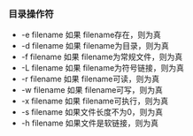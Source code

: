 ### 目录操作符

- -e filename 如果 filename存在，则为真
- -d filename 如果 filename为目录，则为真
- -f filename 如果 filename为常规文件，则为真
- -L filename 如果 filename为符号链接，则为真
- -r filename 如果 filename可读，则为真
- -w filename 如果 filename可写，则为真
- -x filename 如果 filename可执行，则为真
- -s filename 如果文件长度不为0，则为真
- -h filename 如果文件是软链接，则为真
